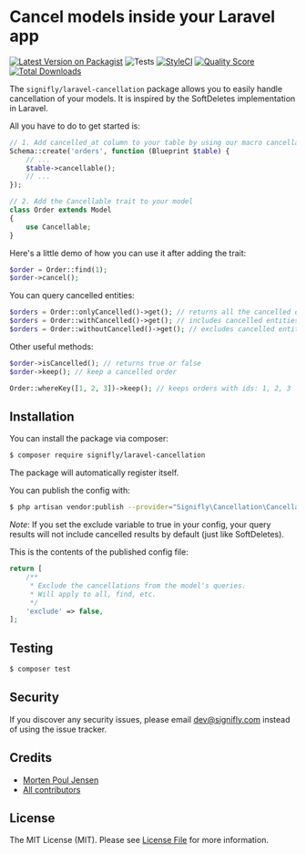 # Cancel models inside your Laravel app

[![Latest Version on Packagist](https://img.shields.io/packagist/v/signifly/laravel-cancellation.svg?style=flat-square)](https://packagist.org/packages/signifly/laravel-cancellation)
![Tests](https://github.com/signifly/laravel-janitor/workflows/Tests/badge.svg)
[![StyleCI](https://styleci.io/repos/119215413/shield?branch=master)](https://styleci.io/repos/119215413)
[![Quality Score](https://img.shields.io/scrutinizer/g/signifly/laravel-cancellation.svg?style=flat-square)](https://scrutinizer-ci.com/g/signifly/laravel-cancellation)
[![Total Downloads](https://img.shields.io/packagist/dt/signifly/laravel-cancellation.svg?style=flat-square)](https://packagist.org/packages/signifly/laravel-cancellation)

The `signifly/laravel-cancellation` package allows you to easily handle cancellation of your models. It is inspired by the SoftDeletes implementation in Laravel.

All you have to do to get started is:

```php
// 1. Add cancelled_at column to your table by using our macro cancellable
Schema::create('orders', function (Blueprint $table) {
    // ...
    $table->cancellable();
    // ...
});

// 2. Add the Cancellable trait to your model
class Order extends Model
{
    use Cancellable;
}
```

Here's a little demo of how you can use it after adding the trait:

```php
$order = Order::find(1);
$order->cancel();
```

You can query cancelled entities:

```php
$orders = Order::onlyCancelled()->get(); // returns all the cancelled entities
$orders = Order::withCancelled()->get(); // includes cancelled entities
$orders = Order::withoutCancelled()->get(); // excludes cancelled entities
```

Other useful methods:

```php
$order->isCancelled(); // returns true or false
$order->keep(); // keep a cancelled order

Order::whereKey([1, 2, 3])->keep(); // keeps orders with ids: 1, 2, 3
```

## Installation

You can install the package via composer:

```bash
$ composer require signifly/laravel-cancellation
```

The package will automatically register itself.

You can publish the config with:
```bash
$ php artisan vendor:publish --provider="Signifly\Cancellation\CancellationServiceProvider" --tag="config"
```

*Note*: If you set the exclude variable to true in your config, your query results will not include cancelled results by default (just like SoftDeletes).


This is the contents of the published config file:
```php
return [
    /**
     * Exclude the cancellations from the model's queries.
     * Will apply to all, find, etc.
     */
    'exclude' => false,
];
```

## Testing
```bash
$ composer test
```

## Security

If you discover any security issues, please email dev@signifly.com instead of using the issue tracker.

## Credits

- [Morten Poul Jensen](https://github.com/pactode)
- [All contributors](../../contributors)

## License

The MIT License (MIT). Please see [License File](LICENSE.md) for more information.

